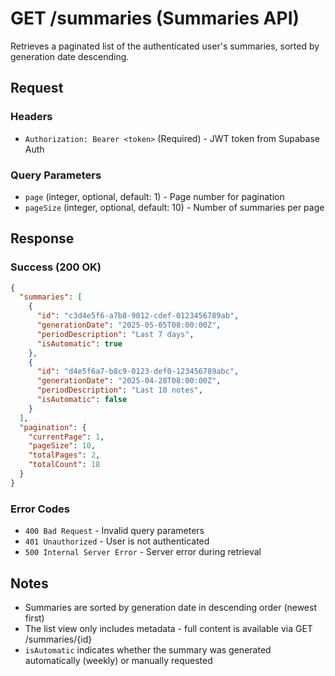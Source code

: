 # GET /summaries (Summaries API)

Retrieves a paginated list of the authenticated user's summaries, sorted by generation date descending.

## Request

### Headers
- `Authorization: Bearer <token>` (Required) - JWT token from Supabase Auth

### Query Parameters
- `page` (integer, optional, default: 1) - Page number for pagination
- `pageSize` (integer, optional, default: 10) - Number of summaries per page

## Response

### Success (200 OK)
```json
{
  "summaries": [
    {
      "id": "c3d4e5f6-a7b8-9012-cdef-0123456789ab",
      "generationDate": "2025-05-05T08:00:00Z",
      "periodDescription": "Last 7 days",
      "isAutomatic": true
    },
    {
      "id": "d4e5f6a7-b8c9-0123-def0-123456789abc",
      "generationDate": "2025-04-28T08:00:00Z",
      "periodDescription": "Last 10 notes",
      "isAutomatic": false
    }
  ],
  "pagination": {
    "currentPage": 1,
    "pageSize": 10,
    "totalPages": 2,
    "totalCount": 18
  }
}
```

### Error Codes
- `400 Bad Request` - Invalid query parameters
- `401 Unauthorized` - User is not authenticated
- `500 Internal Server Error` - Server error during retrieval

## Notes
- Summaries are sorted by generation date in descending order (newest first)
- The list view only includes metadata - full content is available via GET /summaries/{id}
- `isAutomatic` indicates whether the summary was generated automatically (weekly) or manually requested